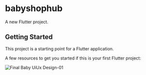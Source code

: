 # babyshophub

A new Flutter project.

## Getting Started

This project is a starting point for a Flutter application.

A few resources to get you started if this is your first Flutter project:


![Final Baby UiUx Design-01](https://github.com/SalmanSiddiqui8966/BabyShopHub/assets/107943082/370c14d8-4f67-4621-b8c7-25cdc954f9d8)
